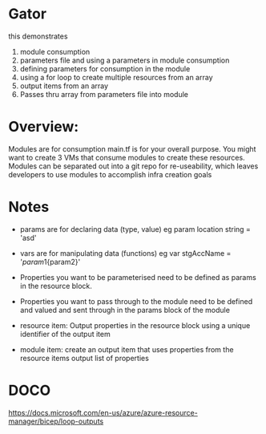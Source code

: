 # Gator

this demonstrates 
1) module consumption
2) parameters file and using a parameters in module consumption
3) defining parameters for consumption in the module
4) using a for loop to create multiple resources from an array
5) output items from an array
6) Passes thru array from parameters file into module

# Overview:
Modules are for consumption
main.tf is for your overall purpose. You might want to create 3 VMs that consume modules to create these resources.
Modules can be separated out into a git repo for re-useability, which leaves developers to use modules to accomplish infra creation goals

# Notes
- params are for declaring data (type, value) eg param location string = 'asd'
- vars are for manipulating data (functions) eg var stgAccName = '${param1}${param2}'


- Properties you want to be parameterised need to be defined as params in the resource block.

- Properties you want to pass through to the module need to be defined and valued and sent through in the params block of the module

- resource item: Output properties in the resource block using a unique identifier of the output item
 <!-- output storageEndpoint object = storage.properties.primaryEndpoints -->
 
- module item: create an output item that uses properties from the resource items output list of properties
<!-- output storagemoduleoutput object = storageModule.outputs.storageEndpoint -->


# DOCO
https://docs.microsoft.com/en-us/azure/azure-resource-manager/bicep/loop-outputs

